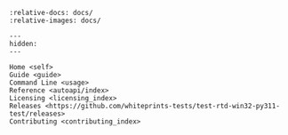 <!--
SPDX-FileCopyrightText: © 2024 Romain Brault <mail@romainbrault.com>

SPDX-License-Identifier: CC0-1.0
-->

```{include} ../README.md
:relative-docs: docs/
:relative-images: docs/
```

```{toctree}
---
hidden:
---

Home <self>
Guide <guide>
Command Line <usage>
Reference <autoapi/index>
Licensing <licensing_index>
Releases <https://github.com/whiteprints-tests/test-rtd-win32-py311-test/releases>
Contributing <contributing_index>
```
